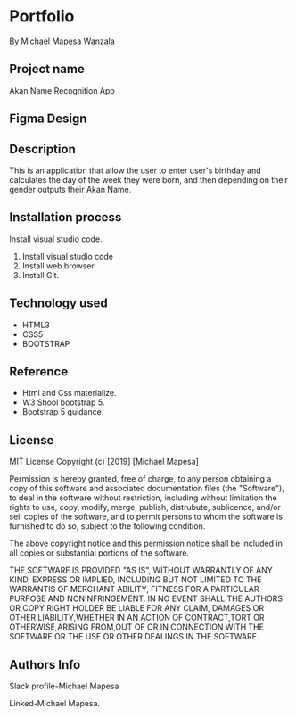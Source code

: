 # Portfolio
By Michael Mapesa Wanzala

## Project name

Akan Name Recognition App

## Figma Design



## Description

 This is an application that allow the user to enter user's birthday and calculates the day of 
 the week they were born, and then depending on their gender outputs their Akan Name. 

## Installation process

 Install visual studio code.

1. Install visual studio code
2. Install  web browser
3. Install Git.

## Technology used

 * HTML3
 * CSS5
 * BOOTSTRAP

## Reference

* Html and Css materialize.
* W3 Shool bootstrap 5.
* Bootstrap 5 guidance. 

## License

MIT License
Copyright (c) [2019] [Michael Mapesa]

Permission is hereby granted, free of charge, to any person obtaining a copy of this software and associated documentation files (the "Software"), to deal in the software without restriction, including without limitation the rights to use, copy, modify, merge, publish, distrubute, sublicence, and/or sell copies of the software, and to permit persons to whom the software is furnished to do so, subject to the following condition.


The above copyright notice and this permission notice shall be included in all copies or substantial portions of the software.


THE SOFTWARE IS PROVIDED "AS IS", WITHOUT WARRANTLY OF ANY KIND, EXPRESS OR IMPLIED, INCLUDING BUT NOT LIMITED TO THE WARRANTIS OF MERCHANT ABILITY, FITNESS FOR A PARTICULAR PURPOSE AND NONINFRINGEMENT. IN NO EVENT SHALL THE AUTHORS OR COPY RIGHT HOLDER BE LIABLE FOR ANY CLAIM, DAMAGES OR OTHER LIABILITY,WHETHER IN AN ACTION OF CONTRACT,TORT OR OTHERWISE,ARISING FROM,OUT OF OR IN CONNECTION WITH THE SOFTWARE OR THE USE OR OTHER DEALINGS IN THE SOFTWARE.

## Authors Info

Slack profile-Michael Mapesa

Linked-Michael Mapesa.

